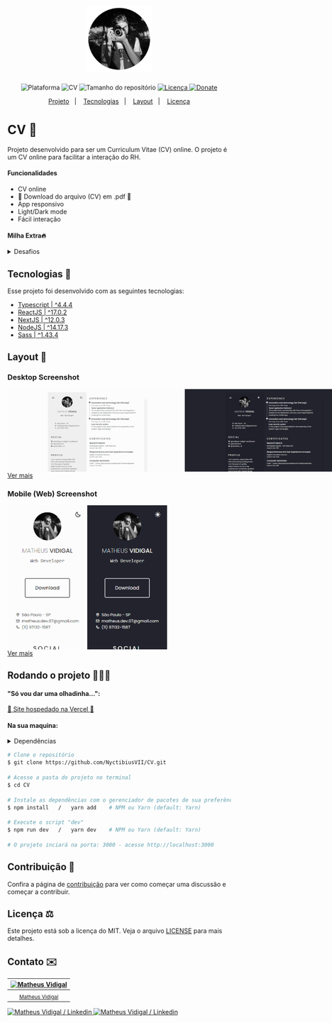 <h1 align="center">
    <br>
    <img src="./.github/profile.png" width="150" alt="Logo CV">
</h1>
<!-- <h4 align="center">Projeto ...</h4> -->
<p align="center">
    <img alt="Plataforma" src="https://img.shields.io/static/v1?label=Platform&message=Mobile/PC&color=FFB86C&labelColor=22232d">
    <img alt="CV" src="https://img.shields.io/static/v1?label=Version&message=1.0&color=FFB86C&labelColor=22232d">
    <img alt="Tamanho do repositório" src="https://img.shields.io/github/repo-size/NyctibiusVII/CV?color=FFB86C&labelColor=22232d">
    <a href="https://github.com/NyctibiusVII/CV/blob/main/LICENSE">
        <img alt="Licença" src="https://img.shields.io/static/v1?label=License&message=MIT&color=FFB86C&labelColor=22232d">
    </a>
    <a href="https://picpay.me/Matheus_nyctibius_vii">
        <img alt="Donate" src="https://img.shields.io/static/v1?label=$&message=Donate&color=FFB86C&labelColor=FFB86C">
    </a>
</p>
<p align="center">
    <a href="#cv-">Projeto</a>&nbsp;&nbsp;&nbsp;|&nbsp;&nbsp;&nbsp;
    <a href="#tecnologias-">Tecnologias</a>&nbsp;&nbsp;&nbsp;|&nbsp;&nbsp;&nbsp;
    <a href="#layout-">Layout</a>&nbsp;&nbsp;&nbsp;|&nbsp;&nbsp;&nbsp;
    <a href="#licença-%EF%B8%8F">Licença</a>
</p>
<!--
<p align="center">
    <a href="README.md">Inglês</a>
    ·
    <a href="README-pt.md">Português</a>
</p>
-->

# CV 📄
Projeto desenvolvido para ser um Curriculum Vitae (CV) online. O projeto é um CV online para facilitar a interação do RH.

#### Funcionalidades
* CV online
* 🚧 Download do arquivo (CV) em .pdf 🚧
* App responsivo
* Light/Dark mode
* Fácil interação

#### Milha Extra🔥
<details>
    <summary>Desafios</summary>

```
    ✔ - Documentar bem o projeto
    ✔ - NO AR (Online / Vercel)
    ✔ - SEO:
        ✔ - Texto para <noscript />
        ✔ - Shortcut icon
        ✔ - Meta tags:
            ✔ - Facebook (og:~)
            ✔ - Twitter (twitter:~)
        ✔ - Sitemap (sitemap.xml / automático com 'next-sitemap')
        ✔ - Robots (robots.txt / automático com 'next-sitemap')
    ✔ - Melhorar o estilo:
        ✔ - Mobile First
        ✔ - Responsividade
        ✔ - Design
        ✔ - Trocar o tema da aplicação:
            ✔ - Light
            ✔ - Dark
            ✔ - Imagens adaptadas para o 'light e dark'
        ✔ - +Animações (framer-motion)
        ✔ - Cores:
            ✔ - Seleção do mouse (:selection)
    ✔ - Telas:
        ✔ - Only Page (A4) | Home
```
</details>

## Tecnologias 🚀
Esse projeto foi desenvolvido com as seguintes tecnologias:
- [Typescript | ^4.4.4](https://www.typescriptlang.org)
- [ReactJS | ^17.0.2](https://pt-br.reactjs.org)
- [NextJS | ^12.0.3](https://nextjs.org)
- [NodeJS | ^14.17.3](https://nodejs.org)
- [Sass | ^1.43.4](https://sass-lang.com)

## Layout 🚧
### Desktop Screenshot
<div style="display: flex; flex-direction: 'column'; align-items: 'center';">
<!-- Responsive, 1440 x 900, 50% (Laptop L - 1440px)-->
    <img width="400px" src="./.github/desktop/home-light.png">
    <img width="400px" src="./.github/desktop/home-dark.png">
</div>
<a href="./.github/README-IMGS.md">Ver mais</a>

### Mobile (Web) Screenshot
<div style="display: flex; flex-direction: 'row';">
<!-- Responsive, 425 x 900, 60% (Mobile L - 425px)-->
    <img width="180px" src="./.github/mobile/home-light.png">
    <img width="180px" src="./.github/mobile/home-dark.png">
</div>
<a href="./.github/README-IMGS.md">Ver mais</a>
    <!-- IMGS
      ------------------------------
      home-light
      home-dark
      home-light-full
      home-dark-full
      ------------------------------
    -->

## Rodando o projeto 🚴🏻‍♂️
#### "Só vou dar uma olhadinha...":
  <a href="https://cv-nyctibiusvii.vercel.app/">👔 Site hospedado na Vercel 📄</a>

#### Na sua maquina:
<details>
    <summary>Dependências</summary>

```json
  "dependencies": {
    "next": "12.0.3",
    "next-themes": "^0.0.15",
    "react": "17.0.2",
    "react-dom": "17.0.2",
    "sass": "^1.43.4"
  },
  "devDependencies": {
    "@types/node": "16.11.6",
    "@types/react": "17.0.34",
    "eslint": "7",
    "eslint-config-next": "12.0.3",
    "next-sitemap": "^1.6.203",
    "typescript": "4.4.4"
  }
```
> Ex: `$ npm install _____` ou `$ yarn add _____` para instalar as dependências

> Utilize a tag `-D` para instalar as dependências de desenvolvimento.<br>
> Utilize a tag `@types` para instalar o suporte a Typescript.<br>
> Utilize a tag `@latest` para instalar a versão mais recente.
</details>

```bash
# Clone o repositório
$ git clone https://github.com/NyctibiusVII/CV.git

# Acesse a pasta do projeto no terminal
$ cd CV

# Instale as dependências com o gerenciador de pacotes de sua preferência
$ npm install   /   yarn add    # NPM ou Yarn (default: Yarn)

# Execute o script "dev"
$ npm run dev   /   yarn dev    # NPM ou Yarn (default: Yarn)

# O projeto inciará na porta: 3000 - acesse http://localhost:3000
```

## Contribuição 💭
Confira a página de [contribuição](./CONTRIBUTING) para ver como começar uma discussão e começar a contribuir.

## Licença ⚖️
Este projeto está sob a licença do MIT. Veja o arquivo [LICENSE](https://github.com/NyctibiusVII/CV/blob/main/LICENSE) para mais detalhes.

## Contato ✉️
| [![Matheus Vidigal](https://github.com/NyctibiusVII.png?size=100)](https://github.com/NyctibiusVII) |
| :---: |
| <sub>[Matheus Vidigal](https://github.com/NyctibiusVII)</sub> |

<p align="left">
    <a href="https://www.linkedin.com/in/matheus-vidigal-nyctibiusvii/">
        <img alt="Matheus Vidigal / Linkedin" src="https://img.shields.io/badge/-Matheus Vidigal-22232d?style=flat&logo=Linkedin&logoColor=fff" />
    </a>
    <a href="https://mail.google.com/mail/u/1/#inbox?compose=GTvVlcSGLCKpKJfwPsKKqzXBplKkGtCLvCQcFWdWxCxQFfkHzzjVkgzrMFPBgKBmWFHvrjrCsMqSH">
        <img alt="Matheus Vidigal / Linkedin" src="https://img.shields.io/badge/-Matheus Vidigal-FFB86C?style=flat&logo=Gmail&logoColor=272727" />
    </a>
</p>